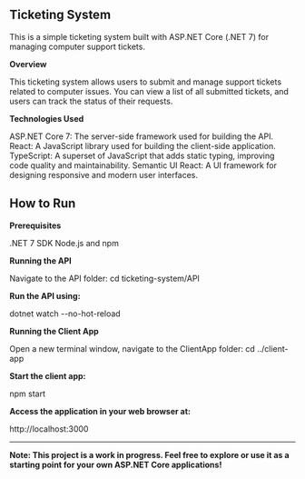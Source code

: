 Ticketing System
-
This is a simple ticketing system built with ASP.NET Core (.NET 7) for managing computer support tickets.

**Overview**

This ticketing system allows users to submit and manage support tickets related to computer issues. You can view a list of all submitted tickets, and users can track the status of their requests.

**Technologies Used**

ASP.NET Core 7: The server-side framework used for building the API.
React: A JavaScript library used for building the client-side application.
TypeScript: A superset of JavaScript that adds static typing, improving code quality and maintainability.
Semantic UI React: A UI framework for designing responsive and modern user interfaces.

How to Run
---------------------------------------------------------------------
**Prerequisites**

.NET 7 SDK
Node.js and npm

**Running the API**

Navigate to the API folder:
cd ticketing-system/API

**Run the API using:**

dotnet watch --no-hot-reload

**Running the Client App**

Open a new terminal window, navigate to the ClientApp folder:
cd ../client-app

**Start the client app:**

npm start

**Access the application in your web browser at:**

http://localhost:3000

---------------------------------------------------------------------
**Note: This project is a work in progress. Feel free to explore or use it as a starting point for your own ASP.NET Core applications!**
